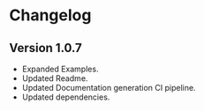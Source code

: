 # Changelog

## Version 1.0.7

* Expanded Examples.
* Updated Readme.
* Updated Documentation generation CI pipeline.
* Updated dependencies.
